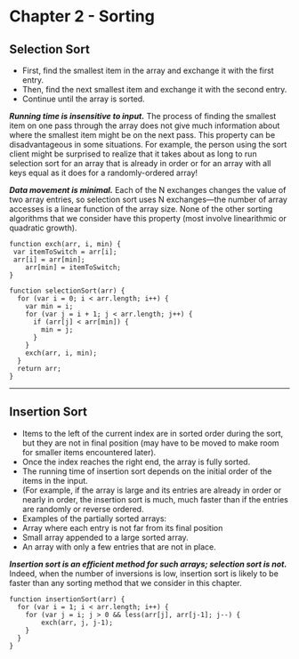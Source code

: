# Chapter 2 - Sorting

## Selection Sort
 - First, find the smallest item in the array and exchange it with the first entry.
 - Then, find the next smallest item and exchange it with the second entry.
 - Continue until the array is sorted.
 
***Running time is insensitive to input.*** 
 The process of finding the smallest item on one
 pass through the array does not give much information about where the smallest item
 might be on the next pass. This property can be disadvantageous in some situations.
 For example, the person using the sort client might be surprised to realize that it takes
 about as long to run selection sort for an array that is already in order or for an array
 with all keys equal as it does for a randomly-ordered array!
 
 ***Data movement is minimal.*** 
  Each of the N exchanges changes the value of two array
  entries, so selection sort uses N exchanges—the number of array accesses is a linear
  function of the array size. None of the other sorting algorithms that we consider have
  this property (most involve linearithmic or quadratic growth).

```
function exch(arr, i, min) {
 var itemToSwitch = arr[i];
 arr[i] = arr[min];
	arr[min] = itemToSwitch;
}

function selectionSort(arr) {
  for (var i = 0; i < arr.length; i++) {
    var min = i;
    for (var j = i + 1; j < arr.length; j++) {
      if (arr[j] < arr[min]) {
        min = j;
      }
    }
    exch(arr, i, min);
  }
  return arr;
}

```
---
## Insertion Sort
 - Items to the left of the current index are in sorted order during the sort, but they are not in final position (may have to be moved to make room for smaller items encountered later).
 - Once the index reaches the right end, the array is fully sorted.
 - The running time of insertion sort depends on the initial order of the items in the input.
  - (For example, if the array is large and its entries are already in order or nearly in order, the insertion sort is much, much faster than if the entries are randomly or reverse ordered.
 - Examples of the partially sorted arrays:
  - Array where each entry is not far from its final position
  - Small array appended to a large sorted array.
  - An array with only a few entries that are not in place.
  
***Insertion sort is an efficient method for such arrays; selection sort is not.***
 Indeed, when the number of inversions is low, insertion sort is likely to be faster than any sorting
 method that we consider in this chapter.

```
function insertionSort(arr) {
  for (var i = 1; i < arr.length; i++) {
    for (var j = i; j > 0 && less(arr[j], arr[j-1]; j--) {
    	exch(arr, j, j-1);
    }
  }
}

```
